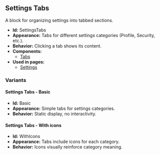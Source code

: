 ## Settings Tabs
A block for organizing settings into tabbed sections.
- **Id:** SettingsTabs
- **Appearance:** Tabs for different settings categories (Profile, Security, etc.).
- **Behavior:** Clicking a tab shows its content.
- **Components:**
  - [Tabs](components.md#tabs)
- **Used in pages:**
  - [Settings](pages.md#settings)
### Variants
#### Settings Tabs - **Basic**
- **Id:** Basic
- **Appearance:** Simple tabs for settings categories.
- **Behavior:** Static display, no interactivity.
#### Settings Tabs - **With icons**
- **Id:** WithIcons
- **Appearance:** Tabs include icons for each category.
- **Behavior:** Icons visually reinforce category meaning.
